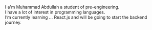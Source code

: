 I a'm Muhammad Abdullah a student of pre-engineering.<br>
I have a lot of interest in programming languages.<br>
I’m currently learning ... React.js and will be going to start the backend journey.

